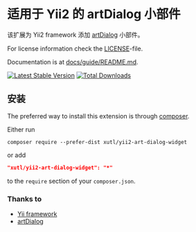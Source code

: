 适用于 Yii2 的 artDialog 小部件
================================

该扩展为 Yii2 framework 添加 [artDialog](https://github.com/aui/artDialog) 小部件。

For license information check the [LICENSE](LICENSE.md)-file.

Documentation is at [docs/guide/README.md](docs/guide/README.md).

[![Latest Stable Version](https://poser.pugx.org/xutl/yii2-art-dialog-widget/v/stable.png)](https://packagist.org/packages/xutl/yii2-art-dialog-widget)
[![Total Downloads](https://poser.pugx.org/xutl/yii2-art-dialog-widget/downloads.png)](https://packagist.org/packages/xutl/yii2-art-dialog-widget)

安装
------------

The preferred way to install this extension is through [composer](http://getcomposer.org/download/).

Either run

```
composer require --prefer-dist xutl/yii2-art-dialog-widget
```

or add

```json
"xutl/yii2-art-dialog-widget": "*"
```

to the `require` section of your `composer.json`.


### Thanks to

* [Yii framework](https://github.com/yiisoft/yii2)
* [artDialog](https://github.com/aui/artDialog)
